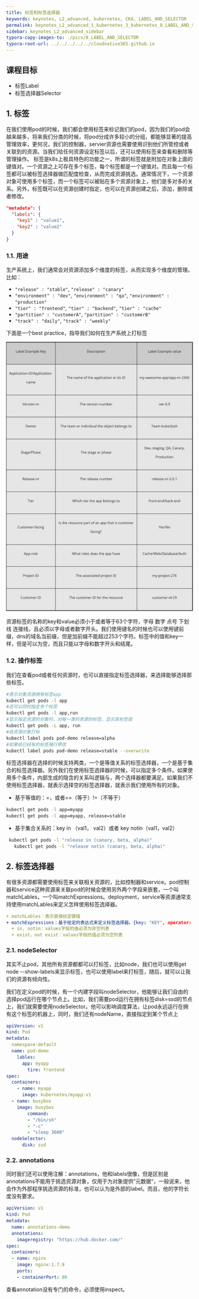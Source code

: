 ```yaml
---
title: 标签和标签选择器
keywords: keynotes, L2_advanced, kubernetes, CKA, LABEL_AND_SELECTOR
permalink: keynotes_L2_advanced_1_kubernetes_3_kubernetes_8_LABEL_AND_SELECTOR.html
sidebar: keynotes_L2_advanced_sidebar
typora-copy-images-to: ./pics/8_LABEL_AND_SELECTOR
typora-root-url: ../../../../../cloudnative365.github.io
---
```


## 课程目标
- 标签Label
- 标签选择器Selector

## 1. 标签
在我们使用pod的时候，我们都会使用标签来标记我们的pod，因为我们的pod会越来越多，将来我们分类的时候，将pod分成许多较小的分组，都能够显著的提高管理效率，更何况，我们的控制器，servier资源也需要使用识别他们所管控或者关联到的资源。当我们给任何资源设定标签以后，还可以使用标签来查看和删除等管理操作。 标签是k8s上极具特色的功能之一，所谓的标签就是附加在对象上面的键值对。一个资源之上可存在多个标签，每个标签都是一个键值对。而且每一个标签都可以被标签选择器做匹配度检查，从而完成资源挑选。通常情况下，一个资源对象可使用多个标签，而一个标签可以被贴在多个资源对象上，他们是多对多的关系。另外，标签既可以在资源创建时指定，也可以在资源创建之后，添加，删除或者修改。

``` json
"metadata": {
  "labels": {
    "key1" : "value1",
    "key2" : "value2"
  }
}
```



### 1.1. 用途

生产系统上，我们通常会对资源添加多个维度的标签，从而实现多个维度的管理。比如：

- `"release" : "stable"`, `"release" : "canary"`
- `"environment" : "dev"`, `"environment" : "qa"`, `"environment" : "production"`
- `"tier" : "frontend"`, `"tier" : "backend"`, `"tier" : "cache"`
- `"partition" : "customerA"`, `"partition" : "customerB"`
- `"track" : "daily"`, `"track" : "weekly"`

下面是一个best practice，指导我们如何在生产系统上打标签

![file](/pages/keynotes/L2_advanced/3_kubernetes/pics/8_LABEL_AND_SELECTOR/2220a321c709574285f1301587484008.png)

资源标签的名称的key和value必须小于或者等于63个字符，字母 数字 点号 下划线 连接线，且必须以字母或者数字开头。我们使用键名的时候也可以使用键前缀，dns的域名当前缀，但是加前缀不能超过253个字符。标签中的值和key一样，但是可以为空，而且只能以字母和数字开头和结尾。

### 1.2. 操作标签

我们在查看pod或者任何资源时，也可以直接指定标签选择器，来选择能够选择那些标签。

 ``` bash
 #表示对象资源拥有标签app
 kubectl get pods -l app
 #还可以同时指定多个标签
 kubectl get pods -l app,run
 #显示指定资源的对象时，对每一类的资源的标签，显示其标签值
 kubectl get pods -L app, run
 #给资源对象打标
 kubectl label pods pod-demo release=alpha
 #如果给已经有的标签强行修改
 kubectl label pods pod-demo release=stable --overwrite
 ```

标签选择器在选择的时候支持两类，一个是等值关系的标签选择器，一个是基于集合的标签选择器。另外我们在使用标签选择器的时候，可以指定多个条件。如果使用多个条件，内部生成的隐含的关系叫逻辑与，两个选择器都要满足。如果我们不使用标签选择器，就表示选择空的标签选择器，就表示我们使用所有的对象。

+ 基于等值的：=，或者==（等于）!=（不等于）

 ``` bash
 kubectl get pods -l app=myapp
 kubectl get pods -l app=myapp, release=stable
 ```

+ 基于集合关系的：key in （val1， val2）或者 key notin（val1，val2）

 ``` bash
  kubectl get pods -l "release in (canary, beta, alpha)"
	kubectl get pods -l "release notin (canary, beta, alpha)"
 ```



## 2. 标签选择器

有很多资源都需要使用标签来关联相关资源的，比如控制器和service。pod控制器和service这种资源来关联pod的时候会使用另外两个字段来嵌套，一个叫matchLables，一个叫matchExpressions。deployment，service等资源通常支持使用matchLables来定义怎样使用标签选择器。

```yaml
+ matchLables：表示直接给定键值
+ matchExpressions：基于给定的表达式来定义标签选择器。{key: "KEY", operator: "POERATOR", values:[VAL1, VAL2, ...]}，这个表示把key和values做operator的比较，这种一般使用逻辑关系操作符，in，notin，exist，not exist
  + in, notin：values字段的值必须为非空列表
  + exist，not exist：values字段的值必须为空列表
```
### 2.1. nodeSelector

其实不止pod，其他所有资源都都可以打标签，比如node，我们也可以使用get node --show-labels来显示标签，也可以使用label来打标签，随后，就可以让我们的资源有倾向性。

我们在定义pod的时候，有一个内建字段叫nodeSelector，他能够让我们自由的选择pod运行在哪个节点上。比如，我们需要pod运行在拥有标签disk=ssd的节点上，我们就需要使用nodeSelector。他可以影响调度算法，让pod永远运行在拥有这个标签的机器上，同时，我们还有nodeName，直接指定到某个节点上
``` yaml
apiVersion: v1
kind: Pod
metadata:
  namespace:default
  name: pod-demo
	lables:
	  app: myapp
		tire: frontend
spec:
  containers:
	- name: myapp
	  image: kubernetes/myapp:v1
  - name: busybox
    image: busybox
		command:
		- "/bin/sh"
		- "-c"
		- "sleep 3600"
  nodeSelector:
	  disk: ssd
```

### 2.2. annotations

同时我们还可以使用注解：annotations，他和labels很像，但是区别是annotations不能用于挑选资源对象，仅用于为对象提供”元数据“，一般说来，他会作为外部程序挑选资源的标准，也可以认为是外部的label。而且，他的字符长度没有要求。

``` yaml
apiVersion: v1
kind: Pod
metadata:
  name: annotations-demo
  annotations:
    imageregistry: "https://hub.docker.com/"
spec:
  containers:
  - name: nginx
    image: nginx:1.7.9
    ports:
    - containerPort: 80
```

查看annotation没有专门的命令，必须使用inspect。